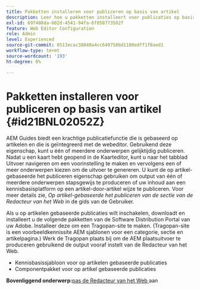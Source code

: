 ```yaml
---
title: Pakketten installeren voor publiceren op basis van artikel
description: Leer hoe u pakketten installeert voor publicaties op basis van artikelen
exl-id: 69f408da-602d-4541-94fa-6f058773502f
feature: Web Editor Configuration
role: Admin
level: Experienced
source-git-commit: 0513ecac38840a4cc649758bd1180edff1f8aed1
workflow-type: tm+mt
source-wordcount: '193'
ht-degree: 0%

---
```


# Pakketten installeren voor publiceren op basis van artikel {#id21BNL02052Z}

AEM Guides biedt een krachtige publicatiefunctie die is gebaseerd op artikelen en die is geïntegreerd met de webeditor. Gebruikend deze eigenschap, kunt u één of meerdere onderwerpen gelijktijdig publiceren. Nadat u een kaart hebt geopend in de Kaarteditor, kunt u naar het tabblad Uitvoer navigeren om een voorinstelling te maken en vervolgens een of meer onderwerpen kiezen om de uitvoer te genereren. U kunt de op artikel-gebaseerde het publiceren eigenschap gebruiken om output van één of meerdere onderwerpen stapsgewijs te produceren of uw inhoud aan een kennisbasisplatform op een artikel-door-artikel wijze te publiceren. Voor meer details zie, *Op artikel-gebaseerde het publiceren van de sectie van de Redacteur van het Web* in de gids van de Gebruiker.

Als u op artikelen gebaseerde publicaties wilt inschakelen, downloadt en installeert u de volgende pakketten van de Software Distribution Portal van uw Adobe. Installeer deze om een Tragopan-site te maken. \(Tragopan-site is een voorbeeldkennissite AEM sjablonen voor een categorie, sectie en artikelpagina.\) Werk de Tragopan plaats bij om de AEM plaatsuitvoer te produceren gebruikend de output vooraf instelt van de Redacteur van het Web.

- Kennisbasissjabloon voor op artikelen gebaseerde publicaties
- Componentpakket voor op artikel gebaseerde publicaties

**Bovenliggend onderwerp:**&#x200B;[ pas de Redacteur van het Web ](conf-web-editor.md) aan
